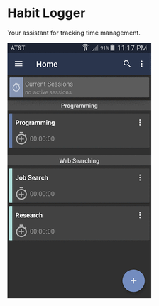 # Habit Logger
Your assistant for tracking time management.
  
![Screen Capture](https://github.com/BrandonBahret/Habit_Logger/blob/master/Habit%20Logger.gif)
